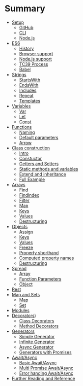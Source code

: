 # Summary

* [Setup]()
  * [GitHub](setup/github.md)
  * [CLI](setup/the-command-line.md)
  * [Node.js](setup/node-js.md)
* [ES6](es6/README.md)
  * [History](es6/history.md)
  * [Browser support](es6/browser-support.md)
  * [Node.js support](es6/node-support.md)
  * [TC39 Process](es6/tc39-process.md)
  * [Babel](es6/babel.md)
* [Strings]()
  * [StartsWith](strings/starts-with.md)
  * [EndsWith](strings/ends-with.md)
  * [Includes](strings/includes.md)
  * [Repeat](strings/repeat.md)
  * [Templates](strings/template-literals.md)
* [Variables]()
  * [Var](variables/var.md)
  * [Let](variables/let.md)
  * [Const](variables/const.md)
* [Functions]()
  * [Naming](functions/naming.md)
  * [Default parameters](functions/default-params.md)
  * [Arrow](functions/arrow.md)
* [Class construction]()
  * [Intro](classes/intro.md)
  * [Constuctor](classes/constructor.md)
  * [Getters and Setters](classes/getter-setter.md)
  * [Static methods and variables](classes/static.md)
  * [Extend and inheritance](classes/extend.md)
  * [Full Example](classes/example.md)
* [Arrays]()
  * [Find](arrays/find.md)
  * [FindIndex](arrays/findIndex.md)
  * [Filter](arrays/filter.md)
  * [Map](arrays/map.md)
  * [Keys](arrays/keys.md)
  * [Values](arrays/values.md)
  * [Destructuring](arrays/destructuring.md)
* [Objects]()
  * [Assign](objects/assign.md)
  * [Keys](objects/keys.md)
  * [Values](objects/values.md)
  * [Freeze](objects/freeze.md)
  * [Property shorthand](objects/shorthand.md)
  * [Computed property names](objects/computed.md)
  * [Destructuring](objects/destructuring.md)
* [Spread]()
  * [Array](spread/array.md)
  * [Function Parameters](spread/function.md)
  * [Object](spread/object.md)
* [Rest](rest/rest-parameters.md)
* [Map and Sets]()
  * [Map](mapping/map.md)
  * [Set](mapping/set.md)
* [Modules](modules/index.md)
* [Decorators]())
  * [Class Decorators](decorators/class.md)
  * [Method Decorators](decorators/method.md)
* [Generators]()
  * [Simple Generator](generators/simple.md)
  * [Infinite Generator](generators/infinite.md)
  * [Async Generator](generators/async.md)
  * [Generators with Promises](generators/promise.md)
* [Await/Async]()
  * [Basic Await/Async](await/basic.md)
  * [Multi Promise Await/Async](await/multi.md)
  * [Error handing Await/Async](await/error.md)
* [Further Reading and Reference](reference/index.md)
